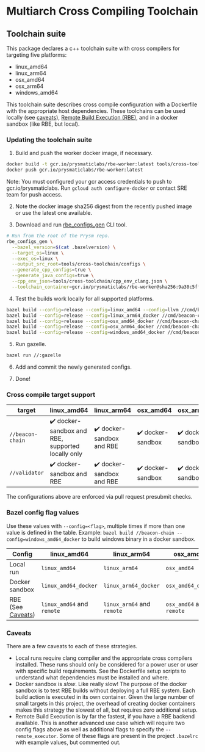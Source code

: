 # Multiarch Cross Compiling Toolchain

## Toolchain suite

This package declares a c++ toolchain suite with cross compilers for targeting five platforms:
* linux_amd64
* linux_arm64
* osx_amd64
* osx_arm64
* windows_amd64

This toolchain suite describes cross compile configuration with a Dockerfile with the appropriate host dependencies. These toolchains can be used locally (see [caveats](#caveats)), [Remote Build Execution (RBE)](https://docs.bazel.build/versions/master/remote-execution.html), and in a docker sandbox (like RBE, but local).

### Updating the toolchain suite

1) Build and push the worker docker image, if necessary.

```bash
docker build -t gcr.io/prysmaticlabs/rbe-worker:latest tools/cross-toolchain/.
docker push gcr.io/prysmaticlabs/rbe-worker:latest 
```

Note: You must configured your gcr access credentials to push to gcr.io/prysmaticlabs. Run `gcloud auth configure-docker` or contact SRE team for push access.

2) Note the docker image sha256 digest from the recently pushed image or use the latest one available.

3) Download and run [rbe_configs_gen](https://github.com/bazelbuild/bazel-toolchains#rbe_configs_gen---cli-tool-to-generate-configs) CLI tool.

```bash
# Run from the root of the Prysm repo.
rbe_configs_gen \
  --bazel_version=$(cat .bazelversion) \
  --target_os=linux \
  --exec_os=linux \
  --output_src_root=tools/cross-toolchain/configs \
  --generate_cpp_configs=true \
  --generate_java_configs=true \
  --cpp_env_json=tools/cross-toolchain/cpp_env_clang.json \
  --toolchain_container=gcr.io/prysmaticlabs/rbe-worker@sha256:9a30c5ff7dcd1fbc5cb5b5f320782dec755a31cd2f6811e238a8584d94b04e78 # The sha256 digest from step 2.
```

4) Test the builds work locally for all supported platforms.

```bash
bazel build --config=release --config=linux_amd64 --config=llvm //cmd/beacon-chain //cmd/validator //cmd/client-stats //cmd/prysmctl
bazel build --config=release --config=linux_arm64_docker //cmd/beacon-chain //cmd/validator //cmd/client-stats //cmd/prysmctl
bazel build --config=release --config=osx_amd64_docker //cmd/beacon-chain //cmd/validator //cmd/client-stats //cmd/prysmctl
bazel build --config=release --config=osx_arm64_docker //cmd/beacon-chain //cmd/validator //cmd/client-stats //cmd/prysmctl 
bazel build --config=release --config=windows_amd64_docker //cmd/beacon-chain //cmd/validator //cmd/client-stats //cmd/prysmctl
```

5) Run gazelle.

```bash
bazel run //:gazelle
```

6) Add and commit the newly generated configs.

7) Done!

### Cross compile target support

| target           | linux_amd64                                                        | linux_arm64                                | osx_amd64                          | osx_arm64                          | windows_amd64                      |
|------------------|--------------------------------------------------------------------|--------------------------------------------|------------------------------------|------------------------------------|------------------------------------|
| `//beacon-chain` | :heavy_check_mark:  docker-sandbox and RBE, supported locally only | :heavy_check_mark:  docker-sandbox and RBE | :heavy_check_mark:  docker-sandbox | :heavy_check_mark:  docker-sandbox | :heavy_check_mark:  docker-sandbox |
| `//validator`    | :heavy_check_mark:  docker-sandbox and RBE                         | :heavy_check_mark: docker-sandbox and RBE  | :heavy_check_mark:  docker-sandbox | :heavy_check_mark:  docker-sandbox | :heavy_check_mark:                 |

The configurations above are enforced via pull request presubmit checks.

### Bazel config flag values

Use these values with `--config=<flag>`, multiple times if more than one value is defined in the table. Example: `bazel build //beacon-chain --config=windows_amd64_docker` to build windows binary in a docker sandbox.

| Config                        | linux_amd64                | linux_arm64                 | osx_amd64                 | osx_arm64                 | windows_amd64                 |
|-------------------------------|----------------------------|-----------------------------|---------------------------|---------------------------|-------------------------------|
| Local run                     | `linux_amd64`              | `linux_arm64`               | `osx_amd64`               | `osx_arm64`               | `windows_amd64`               |
| Docker sandbox                | `linux_amd64_docker`       | `linux_arm64_docker`        | `osx_amd64_docker`        | `osx_arm64_docker`        | `windows_amd64_docker `       |
| RBE (See [Caveats](#caveats)) | `linux_amd64` and `remote` | `linux_arm64`  and `remote` | `osx_amd64`  and `remote` | `osx_arm64`  and `remote` | `windows_amd64`  and `remote` |

### Caveats

There are a few caveats to each of these strategies.

- Local runs require clang compiler and the appropriate cross compilers installed. These runs should only be considered for a power user or user with specific build requirements. See the Dockerfile setup scripts to understand what dependencies must be installed and where.
- Docker sandbox is *slow*. Like really slow! The purpose of the docker sandbox is to test RBE builds without deploying a full RBE system. Each build action is executed in its own container. Given the large number of small targets in this project, the overhead of creating docker containers makes this strategy the slowest of all, but requires zero additional setup.
- Remote Build Execution is by far the fastest, if you have a RBE backend available. This is another advanced use case which will require two config flags above as well as additional flags to specify the `--remote_executor`. Some of these flags are present in the project `.bazelrc` with example values, but commented out.
